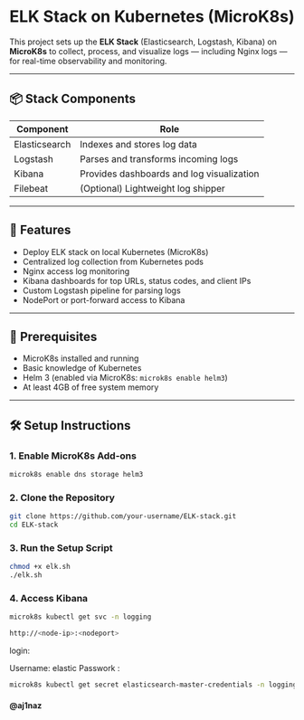 # ELK Stack on Kubernetes (MicroK8s)

This project sets up the **ELK Stack** (Elasticsearch, Logstash, Kibana) on **MicroK8s** to collect, process, and visualize logs — including Nginx logs — for real-time observability and monitoring.

---

## 📦 Stack Components

| Component     | Role                                      |
|---------------|-------------------------------------------|
| Elasticsearch | Indexes and stores log data               |
| Logstash      | Parses and transforms incoming logs       |
| Kibana        | Provides dashboards and log visualization |
| Filebeat      | (Optional) Lightweight log shipper        |

---

## 🚀 Features

- Deploy ELK stack on local Kubernetes (MicroK8s)
- Centralized log collection from Kubernetes pods
- Nginx access log monitoring
- Kibana dashboards for top URLs, status codes, and client IPs
- Custom Logstash pipeline for parsing logs
- NodePort or port-forward access to Kibana

---

## 🧰 Prerequisites

- MicroK8s installed and running
- Basic knowledge of Kubernetes
- Helm 3 (enabled via MicroK8s: `microk8s enable helm3`)
- At least 4GB of free system memory


---

## 🛠️ Setup Instructions

### 1. Enable MicroK8s Add-ons

```bash
microk8s enable dns storage helm3
```

### 2. Clone the Repository

```bash
git clone https://github.com/your-username/ELK-stack.git
cd ELK-stack
```

### 3. Run the Setup Script

```bash
chmod +x elk.sh
./elk.sh
```

### 4. Access Kibana

```bash
microk8s kubectl get svc -n logging
```

```bash
http://<node-ip>:<nodeport>
```

login:

Username: elastic
Passwork :
```bash
microk8s kubectl get secret elasticsearch-master-credentials -n logging -o jsonpath="{.data.password}" | base64 -d
```

#### @aj1naz

